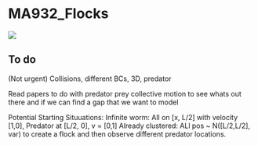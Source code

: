# MA932_Flocks

![](gifs/homepage.gif)

## To do 

(Not urgent) Collisions, different BCs, 3D, predator

Read papers to do with predator prey collective motion to see whats out there and if we can find a gap that we want to model

Potential Starting Situuations:
Infinite worm: All on [x, L/2] with velocity [1,0], Predator at [L/2, 0], v = [0,1]
Already clustered: ALl pos ~ N([L/2,L/2], var) to create a flock and then observe different predator locations.

